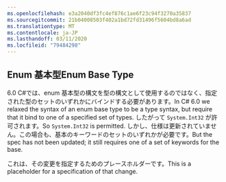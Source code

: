 ```yaml
---
ms.openlocfilehash: e3a2040df3fc4ef876c1ae6f23c94f3270a35837
ms.sourcegitcommit: 21b04008503f402a1bd72fd31496f5604bd8a6ad
ms.translationtype: MT
ms.contentlocale: ja-JP
ms.lasthandoff: 03/11/2020
ms.locfileid: "79484298"
---
```

## <a name="enum-base-type"></a><span data-ttu-id="a6655-101">Enum 基本型</span><span class="sxs-lookup"><span data-stu-id="a6655-101">Enum Base Type</span></span>

<span data-ttu-id="a6655-102">6\.0 C#では、enum 基本型の構文を型の構文として使用するのではなく、指定された型のセットのいずれかにバインドする必要があります。</span><span class="sxs-lookup"><span data-stu-id="a6655-102">In C# 6.0 we relaxed the syntax of an enum base type to be a type syntax, but require that it bind to one of a specified set of types.</span></span> <span data-ttu-id="a6655-103">したがって `System.Int32` が許可されます。</span><span class="sxs-lookup"><span data-stu-id="a6655-103">So `System.Int32` is permitted.</span></span> <span data-ttu-id="a6655-104">しかし、仕様は更新されていません。この場合も、基本のキーワードのセットのいずれかが必要です。</span><span class="sxs-lookup"><span data-stu-id="a6655-104">But the spec has not been updated; it still requires one of a set of keywords for the base.</span></span>

<span data-ttu-id="a6655-105">これは、その変更を指定するためのプレースホルダーです。</span><span class="sxs-lookup"><span data-stu-id="a6655-105">This is a placeholder for a specification of that change.</span></span>
